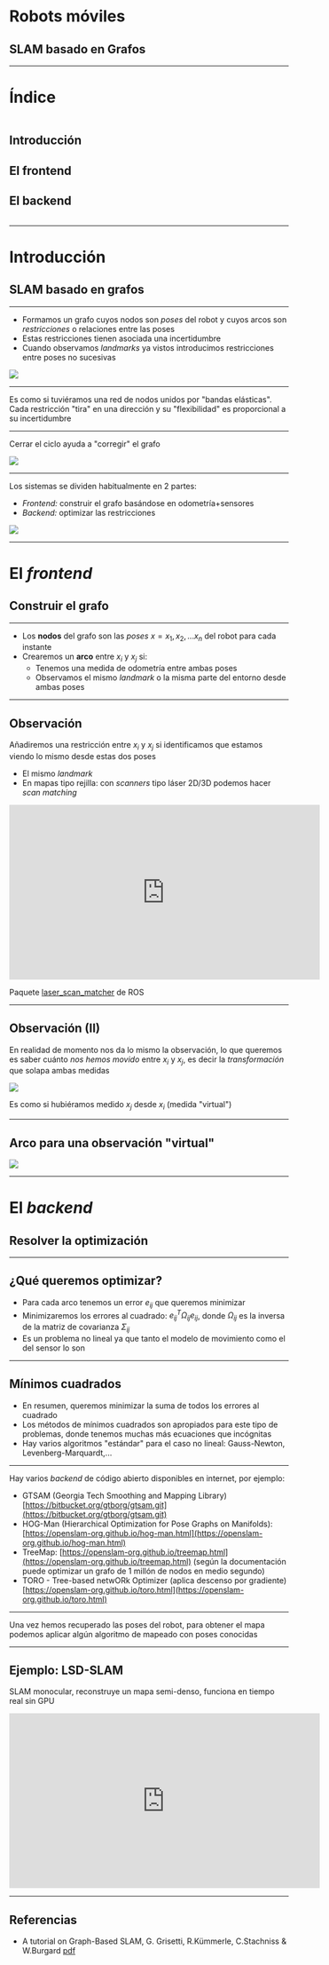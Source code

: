 
<!-- .slide: class="titulo" -->
# Robots móviles <!-- .element: class="column half" -->
## SLAM basado en Grafos <!-- .element: class="column half" -->

---

<!-- .slide: class="titulo" -->
# Índice <!-- .element: class="column half" -->
<div class="column half">
    <h2>Introducción</h2> 
    <h2>El frontend</h2>
    <h2>El backend</h2> 
</div>

---

<!-- .slide: class="titulo" -->
# Introducción <!-- .element: class="column half" -->
## SLAM basado en grafos <!-- .element: class="column half" -->

---

- Formamos un grafo cuyos nodos son *poses* del robot y cuyos arcos son *restricciones* o relaciones entre las poses
- Estas restricciones tienen asociada una incertidumbre
- Cuando observamos *landmarks* ya vistos introducimos restricciones entre poses no sucesivas

![](imag_graph_based_slam/grafo_slam.png) <!-- .element: class="stretch" -->

---

<!-- .slide: data-background-image="imag_graph_based_slam/conceptual_network.jpg" data-background-opacity="0.3"-->

Es como si tuviéramos una red de nodos unidos por "bandas elásticas". Cada restricción "tira" en una dirección y su "flexibilidad" es proporcional a su incertidumbre


---

Cerrar el ciclo ayuda a "corregir" el grafo

![](imag_graph_based_slam/grafo_hanover2.png) <!-- .element: class="stretch" -->

---

Los sistemas se dividen habitualmente en 2 partes:

- *Frontend:* construir el grafo basándose en odometría+sensores
- *Backend:* optimizar las restricciones

![](imag_graph_based_slam/frontend_backend.png) <!-- .element: class="stretch" -->

---

<!-- .slide: class="titulo" -->
# El *frontend* 
<!-- .element: class="column half" -->
## Construir el grafo 
<!-- .element: class="column half" -->

---

- Los **nodos** del grafo son las *poses* $x={x_1, x_2,...x_n}$ del robot para cada instante
- Crearemos un **arco** entre $x_i$ y $x_j$ si:
    + Tenemos una medida de odometría entre ambas poses  
    + Observamos el mismo *landmark* o la misma parte del entorno desde ambas poses

---

## Observación

Añadiremos una restricción entre $x_i$ y $x_j$ si identificamos que estamos viendo lo mismo desde estas dos poses 

- El mismo *landmark*
- En mapas tipo rejilla: con *scanners* tipo láser 2D/3D podemos hacer *scan matching*

<iframe width="560" height="315" src="https://www.youtube.com/embed/sIMM73Was74" frameborder="0" allow="accelerometer; autoplay; encrypted-media; gyroscope; picture-in-picture" allowfullscreen></iframe>

Paquete [laser_scan_matcher](http://wiki.ros.org/laser_scan_matcher) de ROS 
<!-- .element: class="caption" -->


---

## Observación (II)

En realidad de momento nos da lo mismo la observación, lo que queremos es saber cuánto *nos hemos movido* entre $x_i$ y $x_j$, es decir la *transformación* que solapa ambas medidas

![](imag_graph_based_slam/virtual_measurement.png) <!-- .element: class="stretch" -->

Es como si hubiéramos medido $x_j$ desde $x_i$ (medida "virtual")

---

## Arco para una observación "virtual"

![](imag_graph_based_slam/edge_observacion.png) <!-- .element: class="stretch" -->

---

<!-- .slide: class="titulo" -->
# El *backend*
<!-- .element: class="column half" -->
## Resolver la optimización
<!-- .element: class="column half" -->

---

## ¿Qué queremos optimizar?

- Para cada arco tenemos un error $e_{ij}$ que queremos minimizar
- Minimizaremos los errores al cuadrado: $e^T_{ij} \Omega_{ij} e_{ij}$, donde $\Omega_{ij}$ es la inversa de la matriz de covarianza $\Sigma_{ij}$
- Es un problema no lineal ya que tanto el modelo de movimiento como el del sensor lo son

---

## Mínimos cuadrados

- En resumen, queremos minimizar la suma de todos los errores al cuadrado
- Los métodos de mínimos cuadrados son apropiados para este tipo de problemas, donde tenemos muchas más ecuaciones que incógnitas
- Hay varios algoritmos "estándar" para el caso no lineal: Gauss-Newton, Levenberg-Marquardt,...

---

Hay varios *backend* de código abierto disponibles en internet, por ejemplo:

- GTSAM (Georgia Tech Smoothing and Mapping Library) [https://bitbucket.org/gtborg/gtsam.git](https://bitbucket.org/gtborg/gtsam.git)
- HOG-Man (Hierarchical Optimization for Pose Graphs on Manifolds): [https://openslam-org.github.io/hog-man.html](https://openslam-org.github.io/hog-man.html) 
- TreeMap: [https://openslam-org.github.io/treemap.html](https://openslam-org.github.io/treemap.html) (según la documentación puede optimizar un grafo de 1 millón de nodos en medio segundo)
- TORO - Tree-based netwORk Optimizer (aplica descenso por gradiente) [https://openslam-org.github.io/toro.html](https://openslam-org.github.io/toro.html)

---

Una vez hemos recuperado las poses del robot, para obtener el mapa podemos aplicar algún algoritmo de mapeado con poses conocidas

---

## Ejemplo: LSD-SLAM

SLAM monocular, reconstruye un mapa semi-denso, funciona en tiempo real sin GPU

<iframe width="560" height="315" src="https://www.youtube.com/embed/GnuQzP3gty4" frameborder="0" allow="accelerometer; autoplay; encrypted-media; gyroscope; picture-in-picture" allowfullscreen></iframe>

---


## Referencias

- A tutorial on Graph-Based SLAM, G. Grisetti, R.Kümmerle, C.Stachniss &  W.Burgard [pdf](http://www2.informatik.uni-freiburg.de/~stachnis/pdf/grisetti10titsmag.pdf)